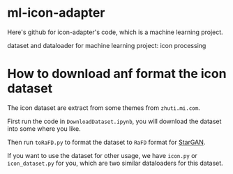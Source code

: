 # ml-icon-adapter

Here's github for icon-adapter's code, which is a machine learning project. 

dataset and dataloader for machine learning project: icon processing

# How to download anf format the icon dataset

The icon dataset are extract from some themes from `zhuti.mi.com`.

First run the code in `DownloadDataset.ipynb`, you will download the dataset 
into some where you like.

Then run `toRaFD.py` to format the dataset to `RaFD` format for [StarGAN](https://github.com/yunjey/stargan).

If you want to use the dataset for other usage, we have `icon.py` or `icon_dataset.py` for you, which are 
two similar dataloaders for this dataset.